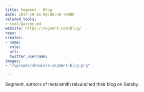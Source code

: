 ```yaml
---
title: Segment · Blog
date: 2017-10-16 00:00:00 +0000
related_tools:
- tool/gatsby.md
website: https://segment.com/blog/
repo: ''
creator:
- name: 
  role: 
  url: 
  twitter_username: 
images:
- "/uploads/showcase-segment-blog.png"

---
```

Segment, authors of metalsmith relaunched their blog on Gatsby.
